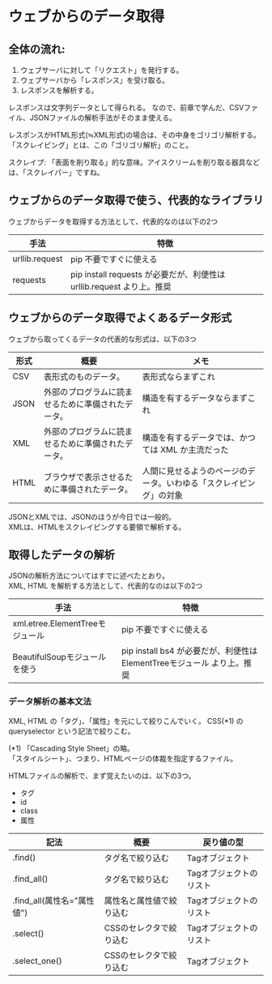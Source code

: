 # ウェブからのデータ取得

## 全体の流れ:

1. ウェブサーバに対して「リクエスト」を発行する。
2. ウェブサーバから「レスポンス」を受け取る。
3. レスポンスを解析する。

レスポンスは文字列データとして得られる。
なので、前章で学んだ、CSVファイル、JSONファイルの解析手法がそのまま使える。

レスポンスがHTML形式(≒XML形式)の場合は、その中身をゴリゴリ解析する。  
「スクレイピング」とは、この「ゴリゴリ解析」のこと。

スクレイプ: 「表面を削り取る」的な意味。アイスクリームを削り取る器具などは、「スクレイパー」ですね。

## ウェブからのデータ取得で使う、代表的なライブラリ

ウェブからデータを取得する方法として、代表的なのは以下の2つ

| 手法 | 特徴 |
| ---- | ---- |
| urllib.request | pip 不要ですぐに使える |
| requests | pip install requests が必要だが、利便性は urllib.request より上。推奨 |

## ウェブからのデータ取得でよくあるデータ形式

ウェブから取ってくるデータの代表的な形式は、以下の3つ

| 形式   | 概要                        | メモ |
|------|---------------------------| ---- |
| CSV  | 表形式のものデータ。                | 表形式ならまずこれ |
| JSON | 外部のプログラムに読ませるために準備されたデータ。 | 構造を有するデータならまずこれ | 
| XML  | 外部のプログラムに読ませるために準備されたデータ。 | 構造を有するデータでは、かつては XML か主流だった | 
| HTML | ブラウザで表示させるために準備されたデータ。    | 人間に見せるようのページのデータ。いわゆる「スクレイピング」の対象 |

JSONとXMLでは、JSONのほうが今日では一般的。  
XMLは、HTMLをスクレイピングする要領で解析する。

## 取得したデータの解析

JSONの解析方法についてはすでに述べたとおり。  
XML, HTML を解析する方法として、代表的なのは以下の2つ

| 手法 | 特徴                                              |
| ---- |-------------------------------------------------|
| xml.etree.ElementTreeモジュール | pip 不要ですぐに使える                                   |
| BeautifulSoupモジュールを使う | pip install bs4 が必要だが、利便性は ElementTreeモジュール より上。推奨 |

### データ解析の基本文法

XML, HTML の「タグ」、「属性」を元にして絞りこんでいく。
CSS(*1) の queryselector という記法で絞りこむ。

(*1)
「Cascading Style Sheet」の略。  
「スタイルシート」、つまり、HTMLページの体裁を指定するファイル。

HTMLファイルの解析で、まず覚えたいのは、以下の3つ。

- タグ
- id
- class
- 属性

| 記法 | 概要 | 戻り値の型 |
| ---- | ---- |-------|
| .find() | タグ名で絞り込む | Tagオブジェクト |
| .find_all() | タグ名で絞り込む | Tagオブジェクトのリスト |
| .find_all(属性名="属性値") | 属性名と属性値で絞り込む | Tagオブジェクトのリスト |
| .select() | CSSのセレクタで絞り込む | Tagオブジェクトのリスト |
| .select_one() | CSSのセレクタで絞り込む | Tagオブジェクト |





